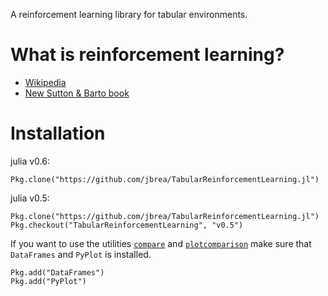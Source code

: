 A reinforcement learning library for tabular environments.


# What is reinforcement learning?

- [Wikipedia](https://en.wikipedia.org/wiki/Reinforcement_learning)
- [New Sutton & Barto book](http://incompleteideas.net/sutton/book/the-book-2nd.html)

# Installation

julia v0.6:

    Pkg.clone("https://github.com/jbrea/TabularReinforcementLearning.jl")

julia v0.5:

    Pkg.clone("https://github.com/jbrea/TabularReinforcementLearning.jl")
    Pkg.checkout("TabularReinforcementLearning", "v0.5")


If you want to use the utilities [`compare`](@ref) and 
[`plotcomparison`](@ref) make sure that `DataFrames` and `PyPlot` is installed.

    Pkg.add("DataFrames") 
    Pkg.add("PyPlot")

